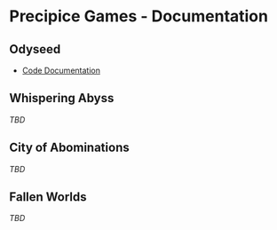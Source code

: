 # Precipice Games - Documentation

## Odyseed

- [Code Documentation](odyseed/html/index.html)

## Whispering Abyss

*TBD*

## City of Abominations

*TBD*

## Fallen Worlds

*TBD*


